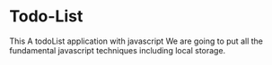 # Todo-List
This A todoList application with javascript
We are going to put all the fundamental javascript techniques including local storage.
